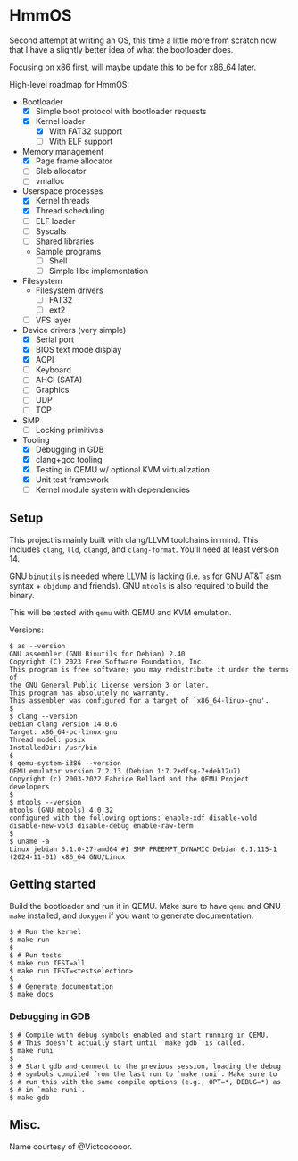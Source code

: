 # HmmOS
Second attempt at writing an OS, this time a little more from scratch
now that I have a slightly better idea of what the bootloader does.

Focusing on x86 first, will maybe update this to be for x86_64 later.

High-level roadmap for HmmOS:
- Bootloader
  - [X] Simple boot protocol with bootloader requests
  - [X] Kernel loader
	- [X] With FAT32 support
	- [ ] With ELF support
- Memory management
  - [X] Page frame allocator
  - [ ] Slab allocator
  - [ ] vmalloc
- Userspace processes
  - [X] Kernel threads
  - [X] Thread scheduling
  - [ ] ELF loader
  - [ ] Syscalls
  - [ ] Shared libraries
  - Sample programs
    - [ ] Shell
	- [ ] Simple libc implementation
- Filesystem
  - Filesystem drivers
    - [ ] FAT32
	- [ ] ext2
  - [ ] VFS layer
- Device drivers (very simple)
  - [X] Serial port
  - [X] BIOS text mode display
  - [X] ACPI
  - [ ] Keyboard
  - [ ] AHCI (SATA)
  - [ ] Graphics
  - [ ] UDP
  - [ ] TCP
- SMP
  - [ ] Locking primitives
- Tooling
  - [X] Debugging in GDB
  - [X] clang+gcc tooling
  - [X] Testing in QEMU w/ optional KVM virtualization
  - [X] Unit test framework
  - [ ] Kernel module system with dependencies

## Setup
This project is mainly built with clang/LLVM toolchains in mind. This
includes `clang`, `lld`, `clangd`, and `clang-format`. You'll need at
least version 14.

GNU `binutils` is needed where LLVM is lacking (i.e. `as` for GNU AT&T
asm syntax + `objdump` and friends). GNU `mtools` is also required to
build the binary.

This will be tested with `qemu` with QEMU and KVM emulation.

Versions:
```
$ as --version
GNU assembler (GNU Binutils for Debian) 2.40
Copyright (C) 2023 Free Software Foundation, Inc.
This program is free software; you may redistribute it under the terms of
the GNU General Public License version 3 or later.
This program has absolutely no warranty.
This assembler was configured for a target of `x86_64-linux-gnu'.
$
$ clang --version
Debian clang version 14.0.6
Target: x86_64-pc-linux-gnu
Thread model: posix
InstalledDir: /usr/bin
$
$ qemu-system-i386 --version
QEMU emulator version 7.2.13 (Debian 1:7.2+dfsg-7+deb12u7)
Copyright (c) 2003-2022 Fabrice Bellard and the QEMU Project developers
$
$ mtools --version
mtools (GNU mtools) 4.0.32
configured with the following options: enable-xdf disable-vold disable-new-vold disable-debug enable-raw-term
$
$ uname -a
Linux jebian 6.1.0-27-amd64 #1 SMP PREEMPT_DYNAMIC Debian 6.1.115-1 (2024-11-01) x86_64 GNU/Linux
```

## Getting started
Build the bootloader and run it in QEMU. Make sure to have `qemu` and
GNU `make` installed, and `doxygen` if you want to generate documentation.
```
$ # Run the kernel
$ make run
$
$ # Run tests
$ make run TEST=all
$ make run TEST=<testselection>
$
$ # Generate documentation
$ make docs
```

### Debugging in GDB
```
$ # Compile with debug symbols enabled and start running in QEMU.
$ # This doesn't actually start until `make gdb` is called.
$ make runi
$
$ # Start gdb and connect to the previous session, loading the debug
$ # symbols compiled from the last run to `make runi`. Make sure to
$ # run this with the same compile options (e.g., OPT=*, DEBUG=*) as
$ # in `make runi`.
$ make gdb
```

## Misc.
Name courtesy of \@Victoooooor.
